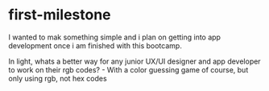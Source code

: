 # first-milestone
I wanted to mak something simple and i plan on getting into app development once i am finished with this bootcamp. 

In light, whats a better way for any junior UX/UI designer and app developer to work on their rgb codes?
    - With a color guessing game of course, but only using rgb, not hex codes 



